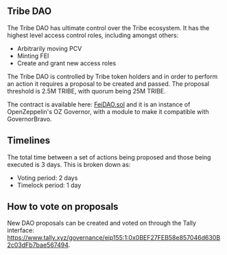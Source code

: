 ## Tribe DAO
The Tribe DAO has ultimate control over the Tribe ecosystem. It has the highest level access control roles, including amongst others:
- Arbitrarily moving PCV
- Minting FEI
- Create and grant new access roles

The Tribe DAO is controlled by Tribe token holders and in order to perform an action it requires a proposal to be created and passed. The proposal threshold is 2.5M TRIBE, with quorum being 25M TRIBE.

The contract is available here: [FeiDAO.sol](https://github.com/fei-protocol/fei-protocol-core/blob/develop/contracts/dao/governor/FeiDAO.sol) and it is an instance of OpenZeppelin's OZ Governor, with a module to make it compatible with GovernorBravo. 

## Timelines
The total time between a set of actions being proposed and those being executed is 3 days. This is broken down as:
- Voting period: 2 days
- Timelock period: 1 day

## How to vote on proposals
New DAO proposals can be created and voted on through the Tally interface: https://www.tally.xyz/governance/eip155:1:0x0BEF27FEB58e857046d630B2c03dFb7bae567494.

